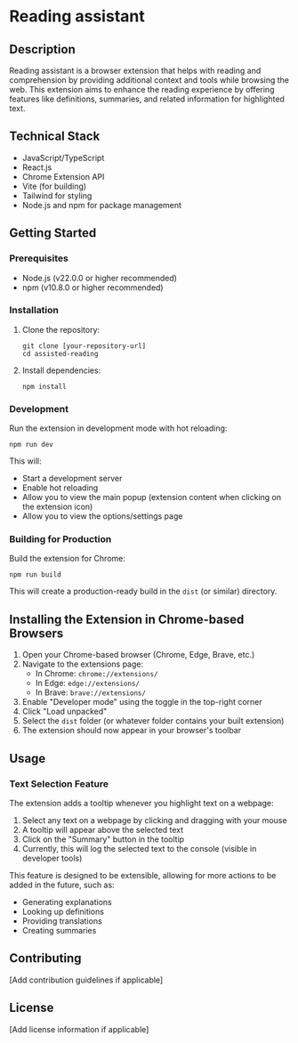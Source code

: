 # Reading assistant

## Description

Reading assistant is a browser extension that helps with reading and comprehension by providing additional context and tools while browsing the web. This extension aims to enhance the reading experience by offering features like definitions, summaries, and related information for highlighted text.

## Technical Stack

- JavaScript/TypeScript
- React.js
- Chrome Extension API
- Vite (for building)
- Tailwind for styling
- Node.js and npm for package management

## Getting Started

### Prerequisites

- Node.js (v22.0.0 or higher recommended)
- npm (v10.8.0 or higher recommended)

### Installation

1. Clone the repository:

   ```
   git clone [your-repository-url]
   cd assisted-reading
   ```

2. Install dependencies:
   ```
   npm install
   ```

### Development

Run the extension in development mode with hot reloading:

```
npm run dev
```

This will:

- Start a development server
- Enable hot reloading
- Allow you to view the main popup (extension content when clicking on the extension icon)
- Allow you to view the options/settings page

### Building for Production

Build the extension for Chrome:

```
npm run build
```

This will create a production-ready build in the `dist` (or similar) directory.

## Installing the Extension in Chrome-based Browsers

1. Open your Chrome-based browser (Chrome, Edge, Brave, etc.)
2. Navigate to the extensions page:
   - In Chrome: `chrome://extensions/`
   - In Edge: `edge://extensions/`
   - In Brave: `brave://extensions/`
3. Enable "Developer mode" using the toggle in the top-right corner
4. Click "Load unpacked"
5. Select the `dist` folder (or whatever folder contains your built extension)
6. The extension should now appear in your browser's toolbar

## Usage

### Text Selection Feature

The extension adds a tooltip whenever you highlight text on a webpage:

1. Select any text on a webpage by clicking and dragging with your mouse
2. A tooltip will appear above the selected text
3. Click on the "Summary" button in the tooltip
4. Currently, this will log the selected text to the console (visible in developer tools)

This feature is designed to be extensible, allowing for more actions to be added in the future, such as:

- Generating explanations
- Looking up definitions
- Providing translations
- Creating summaries

## Contributing

[Add contribution guidelines if applicable]

## License

[Add license information if applicable]
